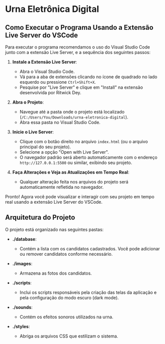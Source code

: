 # Urna Eletrônica Digital

## Como Executar o Programa Usando a Extensão Live Server do VSCode

Para executar o programa recomendamos o uso do Visual Studio Code junto com a extensão Live Server, e a sequência dos seguintes passos:

1. **Instale a Extensão Live Server**:
    - Abra o Visual Studio Code.
    - Vá para a aba de extensões clicando no ícone de quadrado no lado esquerdo ou pressione `Ctrl+Shift+X`.
    - Pesquise por "Live Server" e clique em "Install" na extensão desenvolvida por Ritwick Dey.

2. **Abra o Projeto**:
    - Navegue até a pasta onde o projeto está localizado (`/C:/Users/You/Downloads/urna-eletronica-digital`).
    - Abra essa pasta no Visual Studio Code.

3. **Inicie o Live Server**:
    - Clique com o botão direito no arquivo `index.html` (ou o arquivo principal do seu projeto).
    - Selecione a opção "Open with Live Server".
    - O navegador padrão será aberto automaticamente com o endereço `http://127.0.0.1:5500` ou similar, exibindo seu projeto.

4. **Faça Alterações e Veja as Atualizações em Tempo Real**:
    - Qualquer alteração feita nos arquivos do projeto será automaticamente refletida no navegador.

Pronto! Agora você pode visualizar e interagir com seu projeto em tempo real usando a extensão Live Server do VSCode.

## Arquitetura do Projeto

O projeto está organizado nas seguintes pastas:

- **./database**:
    - Contém a lista com os candidatos cadastrados. Você pode adicionar ou remover candidatos conforme necessário.

- **./images**:
    - Armazena as fotos dos candidatos.

- **./scripts**:
    - Inclui os scripts responsáveis pela criação das telas da aplicação e pela configuração do modo escuro (dark mode).

- **./sounds**:
    - Contém os efeitos sonoros utilizados na urna.

- **./styles**:
    - Abriga os arquivos CSS que estilizam o sistema.